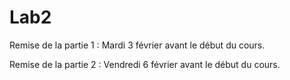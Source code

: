 # Lab2
Remise de la partie 1 : Mardi 3 février avant le début du cours.

Remise de la partie 2 :  Vendredi 6 février avant le début du cours.
